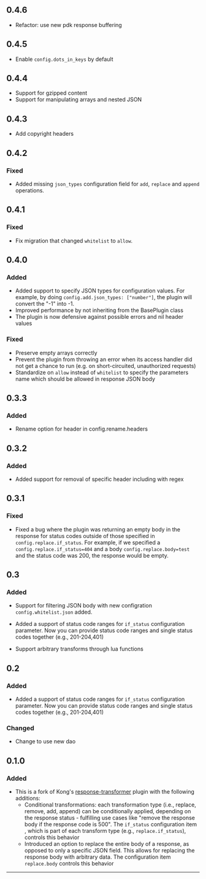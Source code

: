 ## 0.4.6

- Refactor: use new pdk response buffering

## 0.4.5

- Enable `config.dots_in_keys` by default

## 0.4.4

- Support for gzipped content
- Support for manipulating arrays and nested JSON

## 0.4.3

- Add copyright headers

## 0.4.2

### Fixed

- Added missing `json_types` configuration field for `add`, `replace` and `append` operations.

## 0.4.1

### Fixed

- Fix migration that changed `whitelist` to `allow`.

## 0.4.0

### Added

- Added support to specify JSON types for configuration values. For example, by doing `config.add.json_types: ["number"]`, the plugin will convert the "-1" into -1.
- Improved performance by not inheriting from the BasePlugin class
- The plugin is now defensive against possible errors and nil header values

### Fixed

- Preserve empty arrays correctly
- Prevent the plugin from throwing an error when its access handler did not get a chance to run (e.g. on short-circuited, unauthorized requests)
- Standardize on `allow` instead of `whitelist` to specify the parameters name which should be allowed in response JSON body

## 0.3.3

### Added

- Rename option for header in config.rename.headers

## 0.3.2

### Added

- Added support for removal of specific header including with regex

## 0.3.1

### Fixed

- Fixed a bug where the plugin was returning an empty body in the response for status codes outside of those specified in `config.replace.if_status`. For example, if we specified a `config.replace.if_status=404` and a body `config.replace.body=test` and the status code was 200, the response would be empty.

## 0.3

### Added

- Support for filtering JSON body with new configration `config.whitelist.json`
added.

- Added a support of status code ranges for `if_status` configuration parameter.
Now you can provide status code ranges and single status codes together
(e.g., 201-204,401)

- Support arbitrary transforms through lua functions

## 0.2

### Added

- Added a support of status code ranges for `if_status` configuration parameter.
Now you can provide status code ranges and single status codes together
(e.g., 201-204,401)

### Changed

- Change to use new dao

## 0.1.0

### Added

- This is a fork of Kong's [response-transformer][response-transformer-plugin]
plugin with the following additions:
  * Conditional transformations: each transformation type (i.e., replace, remove,
  add, append) can be conditionally applied, depending on the response status -
  fulfilling use cases like "remove the response body if the response code is
  500". The `if_status` configuration item , which is part of each transform type
  (e.g., `replace.if_status`), controls this behavior
  * Introduced an option to replace the entire body of a response, as opposed to
  only a specific JSON field. This allows for replacing the response body with
  arbitrary data. The configuration item `replace.body` controls this behavior


---
[response-transformer-plugin]: https://docs.konghq.com/hub/kong-inc/response-transformer/
